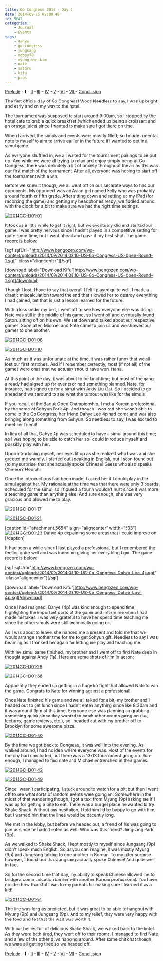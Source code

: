 ```yaml
---
title: Go Congress 2014 - Day 1
date: 2014-09-25 09:00:49
id: 5647
categories:
	- Journal
	- Events
tags:
	- dahye
	- go-congress
	- jungsang
	- moboy78
	- myung-wan-kim
	- nate
	- satoru
	- kifu
	- pros
---
```


[Prelude](http://www.bengozen.com/go-congress-2014-prelude/ "Go Congress 2014 — Prelude") - **I** - [II](http://www.bengozen.com/go-congress-2014-day-2/ "Go Congress 2014 — Day 2") - [III](http://www.bengozen.com/go-congress-2014-day-3/ "Go Congress 2014 — Day 3") - [IV](http://www.bengozen.com/go-congress-2014-day-4/ "Go Congress 2014 — Day 4") - [V](http://www.bengozen.com/go-congress-2014-day-5/ "Go Congress 2014 — Day 5") - [VI](http://www.bengozen.com/go-congress-2014-day-6/ "Go Congress 2014 — Day 6") - [VII ](http://www.bengozen.com/go-congress-2014-day-7/ "Go Congress 2014 — Day 7")- [Conclusion](http://www.bengozen.com/go-congress-2014-conclusion/ "Go Congress 2014 — Conclusion")

The first official day of Go Congress! Woot! Needless to say, I was up bright and early and on my way to the hotel.

The tournament was supposed to start around 9:00am, so I stopped by the hotel cafe to grab a quick breakfast (which ended up being a croissant and an orange juice) since I wanted to make sure I got there on time.

When I arrived, the simuls and events were mostly filled; so I made a mental note to myself to aim to arrive earlier in the future if I wanted to get in a simul game.

As everyone shuffled in, we all waited for the tournament pairings to be put up. And while we were all trying to relax and enjoy simply being at Go Congress, there was definitely a bit of anxiety throughout the air as this was our first match of the tournament. After all, everyone was hoping to start off the tournament with a win.

Before we knew it though, we all went off on our separate ways to find our opponents. My opponent was an Asian girl named Kelly who was probably around fourth or fifth grade. After sitting down and setting up my iPad (for recording the game) and getting my headphones ready, we fiddled around with the clock for a bit to make sure we had the right time settings.

[![2014GC-D01-01](http://www.bengozen.com/wp-content/uploads/2014/09/2014GC-D01-01.jpg)](http://www.bengozen.com/wp-content/uploads/2014/09/2014GC-D01-01.jpg)

<!--more-->

It took us a little while to get it right, but we eventually did and started our game. I was pretty nervous since I hadn’t played in a competitive setting for quite some time, but I went ahead and gave it my best shot. The game record is below:

[sgf sgfUrl="http://www.bengozen.com/wp-content/uploads/2014/09/2014.08.10-US-Go-Congress-US-Open-Round-1.sgf"  class="aligncenter"][/sgf]

[download label="Download Kifu"]http://www.bengozen.com/wp-content/uploads/2014/09/2014.08.10-US-Go-Congress-US-Open-Round-1.sgf[/download]

Though I lost, I have to say that overall I felt I played quite well. I made a drastic miscalculation toward the end that allowed her to destroy everything I had gained, but that is just a lesson learned for the future.

With a loss under my belt, I went off to see how everyone else was doing. Nate was still in the middle of his game, so I went off and eventually found Satoru sitting off on his own. We sat down and talked about our respective games. Soon after, Michael and Nate came to join us and we showed our games to one another.

[![2014GC-D01-08](http://www.bengozen.com/wp-content/uploads/2014/09/2014GC-D01-08.jpg)](http://www.bengozen.com/wp-content/uploads/2014/09/2014GC-D01-08.jpg)

[![2014GC-D01-10](http://www.bengozen.com/wp-content/uploads/2014/09/2014GC-D01-10.jpg)](http://www.bengozen.com/wp-content/uploads/2014/09/2014GC-D01-10.jpg)

As much as it was unfortunate at the time, it was rather funny that we all lost our first matches. And if I remember correctly, most (if not all) of the games were ones that we actually should have won. Haha.

At this point of the day, it was about to be lunchtime; but most of the gang already had signed up for events or had something planned. Nate, for instance, had signed up for a simul with Andy Liu (1p). So I decided to go ahead and wait around to see what the turnout was like for the simuls.

If you recall, at the Baduk Open Championship, I met a Korean professional by the name of Sohyun Park 4p. And though I was sad she wasn’t able to come to the Go Congress, her friend Dahye Lee 4p had come and was also bringing along something from Sohyun. So needless to say, I was excited to meet her friend!

In lieu of all that, Dahye 4p was scheduled to have a simul around this time; so I was hoping to be able to catch her so I could introduce myself and possibly play with her.

Upon introducing myself, her eyes lit up as she realized who I was and she greeted me warmly. I started out speaking in English, but I soon found out (to my surprise) that she actually spoke Chinese! Guess who also speaks Chinese? Hoorah!

Once the introductions had been made, I asked her if I could play in the simul against her. My rationale at the time was that there were only 3 boards scheduled for the simul, so I figured a fourth wouldn’t hurt since it was more a teaching game than anything else. And sure enough, she was very gracious and allowed me to play.

[![2014GC-D01-17](http://www.bengozen.com/wp-content/uploads/2014/09/2014GC-D01-17-e1411507569858.jpg)](http://www.bengozen.com/wp-content/uploads/2014/09/2014GC-D01-17-e1411507569858.jpg)

[![2014GC-D01-21](http://www.bengozen.com/wp-content/uploads/2014/09/2014GC-D01-21.jpg)](http://www.bengozen.com/wp-content/uploads/2014/09/2014GC-D01-21.jpg)

[caption id="attachment_5654" align="aligncenter" width="533"][![2014GC-D01-23](http://www.bengozen.com/wp-content/uploads/2014/09/2014GC-D01-23-e1411507546969.jpg)](http://www.bengozen.com/wp-content/uploads/2014/09/2014GC-D01-23-e1411507546969.jpg) Dahye 4p explaining some areas that I could improve on.[/caption]

It had been a while since I last played a professional, but I remembered the feeling quite well and was intent on giving her everything I got. The game record is below:

[sgf sgfUrl="http://www.bengozen.com/wp-content/uploads/2014/09/2014.08.10-US-Go-Congress-Dahye-Lee-4p.sgf"  class="aligncenter"][/sgf]

[download label="Download Kifu"]http://www.bengozen.com/wp-content/uploads/2014/09/2014.08.10-US-Go-Congress-Dahye-Lee-4p.sgf[/download]

Once I had resigned, Dahye (4p) was kind enough to spend time highlighting the important parts of the game and inform me when I had made mistakes. I was very grateful to have her spend time teaching me since the other simuls were still technically going on.

As I was about to leave, she handed me a present and told me that we would arrange another time for me to get Sohyun gift. Needless to say I was beaming as I thanked her again for letting me play and teaching me.

With my simul game finished, my brother and I went off to find Nate deep in thought against Andy (1p). Here are some shots of him in action:

[![2014GC-D01-28](http://www.bengozen.com/wp-content/uploads/2014/09/2014GC-D01-28.jpg)](http://www.bengozen.com/wp-content/uploads/2014/09/2014GC-D01-28.jpg)

[![2014GC-D01-38](http://www.bengozen.com/wp-content/uploads/2014/09/2014GC-D01-38-e1411507839946.jpg)](http://www.bengozen.com/wp-content/uploads/2014/09/2014GC-D01-38-e1411507839946.jpg)

Apparently they ended up getting in a huge ko fight that allowed Nate to win the game. Congrats to Nate for winning against a professional!

Once Nate finished his game and we all talked for a bit, my brother and I headed out to get lunch since I hadn’t eaten anything since like 8:30am and it was around 3pm at this time. Everyone else was planning on grabbing something quick since they wanted to catch other events going on (i.e., lectures, game reviews, etc.), so I headed out with my brother off to Brooklyn for some awesome pizza.

[![2014GC-D01-40](http://www.bengozen.com/wp-content/uploads/2014/09/2014GC-D01-40.jpg)](http://www.bengozen.com/wp-content/uploads/2014/09/2014GC-D01-40.jpg)

By the time we got back to Congress, it was well into the evening. As I walked around, I had no idea where everyone was. Most of the events for the day had concluded, but there was a 13x13 tournament going on. Sure enough, I managed to find nate and Michael entrenched in their games.

[![2014GC-D01-42](http://www.bengozen.com/wp-content/uploads/2014/09/2014GC-D01-42.jpg)](http://www.bengozen.com/wp-content/uploads/2014/09/2014GC-D01-42.jpg)

[![2014GC-D01-49](http://www.bengozen.com/wp-content/uploads/2014/09/2014GC-D01-49.jpg)](http://www.bengozen.com/wp-content/uploads/2014/09/2014GC-D01-49.jpg)

Since I wasn’t participating, I stuck around to watch for a bit; but then I went off to see what sorts of random events were going on. Somewhere in the midst of that wandering though, I got a text from Myung (9p) asking me if I was up for getting a bite to eat. There was a burger place he wanted to try: Shake Shack. Without any hesitation, I told him I’d be happy to go with him; but I warned him that the lines would be decently long.

We met in the lobby, but before we headed out, a friend of his was going to join us since he hadn’t eaten as well. Who was this friend? Jungsang Park (9p).

As we walked to Shake Shack, I kept mostly to myself since Jungsang (9p) didn’t speak much English. So as you can imagine, it was mostly Myung (9p) and Jungsang talking to one another in Korean. To my utter surprise however, I found out that Jungsang actually spoke Chinese! And quite well in fact!

So for the second time that day, my ability to speak Chinese allowed me to bridge a communication barrier with another Korean professional. You have no idea how thankful I was to my parents for making sure I learned it as a kid!

[![2014GC-D01-51](http://www.bengozen.com/wp-content/uploads/2014/09/2014GC-D01-51.jpg)](http://www.bengozen.com/wp-content/uploads/2014/09/2014GC-D01-51.jpg)

The line was long as predicted, but it was great to be able to hangout with Myung (9p) and Jungsang (9p). And to my relief, they were very happy with the food and felt that the wait was worth it.

With our bellies full of delicious Shake Shack, we walked back to the hotel. As they were both tired, they went off to their rooms. I managed to find Nate and a few of the other guys hanging around. After some chit chat though, we were all getting tired so we headed off.

[Prelude](http://www.bengozen.com/go-congress-2014-prelude/ "Go Congress 2014 — Prelude") - **I** - [II](http://www.bengozen.com/go-congress-2014-day-2/ "Go Congress 2014 — Day 2") - [III](http://www.bengozen.com/go-congress-2014-day-3/ "Go Congress 2014 — Day 3") - [IV](http://www.bengozen.com/go-congress-2014-day-4/ "Go Congress 2014 — Day 4") - [V](http://www.bengozen.com/go-congress-2014-day-5/ "Go Congress 2014 — Day 5") - [VI](http://www.bengozen.com/go-congress-2014-day-6/ "Go Congress 2014 — Day 6") - [VII](http://www.bengozen.com/go-congress-2014-day-7/ "Go Congress 2014 — Day 7") - [Conclusion](http://www.bengozen.com/go-congress-2014-conclusion/ "Go Congress 2014 — Conclusion")